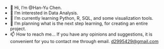 - 👋 Hi, I’m @Han-Yu Chen.
- 👀 I’m interested in Data Analysis.
- 🌱 I’m currently learning Python, R, SQL, and some visualization tools.
- 💞️ I’m planning what is the next step learning, for creating an entire project. 
- 📫 How to reach me...
     If you have any opinions and suggestions, it is convenient for you to contact me through email.
     d2995429@gmail.com

<!---
Chen-Han-Yu/Chen-Han-Yu is a ✨ special ✨ repository because its `README.md` (this file) appears on your GitHub profile.
You can click the Preview link to take a look at your changes.
--->
